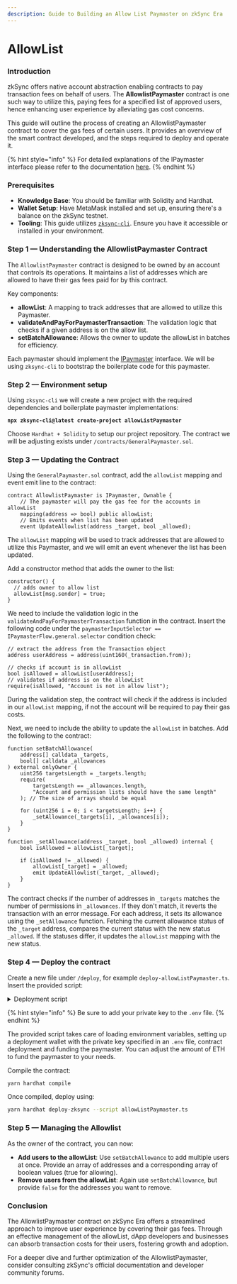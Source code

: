 ```yaml
---
description: Guide to Building an Allow List Paymaster on zkSync Era
---
```


# AllowList

### Introduction

zkSync offers native account abstraction enabling contracts to pay transaction fees on behalf of users. The **AllowlistPaymaster** contract is one such way to utilize this, paying fees for a specified list of approved users, hence enhancing user experience by alleviating gas cost concerns.

This guide will outline the process of creating an AllowlistPaymaster contract to cover the gas fees of certain users. It provides an overview of the smart contract developed, and the steps required to deploy and operate it.&#x20;

{% hint style="info" %}
For detailed explanations of the IPaymaster interface please refer to the documentation [here](https://era.zksync.io/docs/reference/concepts/account-abstraction.html#ipaymaster-interface).
{% endhint %}

### Prerequisites

* **Knowledge Base**: You should be familiar with Solidity and Hardhat.
* **Wallet Setup**: Have MetaMask installed and set up, ensuring there's a balance on the zkSync testnet.&#x20;
* **Tooling**: This guide utilizes [`zksync-cli`](../../../tooling/zksync-cli.md). Ensure you have it accessible or installed in your environment.

### Step 1 — Understanding the AllowlistPaymaster Contract

The `AllowlistPaymaster` contract is designed to be owned by an account that controls its operations. It maintains a list of addresses which are allowed to have their gas fees paid for by this contract.&#x20;

Key components:

* **allowList**: A mapping to track addresses that are allowed to utilize this Paymaster.
* **validateAndPayForPaymasterTransaction**: The validation logic that checks if a given address is on the allow list.&#x20;
* **setBatchAllowance**: Allows the owner to update the allowList in batches for efficiency.

Each paymaster should implement the [IPaymaster](https://github.com/matter-labs/v2-testnet-contracts/blob/main/l2/system-contracts/interfaces/IPaymaster.sol) interface. We will be using `zksync-cli` to bootstrap the boilerplate code for this paymaster.

### Step 2 — Environment setup

Using `zksync-cli` we will create a new project with the required dependencies and boilerplate paymaster implementations:

<pre class="language-bash"><code class="lang-bash"><strong>npx zksync-cli@latest create-project allowListPaymaster
</strong></code></pre>

Choose `Hardhat + Solidity` to setup our project repository. The contract we will be adjusting exists under `/contracts/GeneralPaymaster.sol`.&#x20;

### Step 3 — Updating the Contract

Using the `GeneralPaymaster.sol` contract, add the `allowList` mapping and event emit line to the contract:

```solidity
contract AllowlistPaymaster is IPaymaster, Ownable {
    // The paymaster will pay the gas fee for the accounts in allowList
    mapping(address => bool) public allowList;
    // Emits events when list has been updated
    event UpdateAllowlist(address _target, bool _allowed);
```

The `allowList` mapping will be used to track addresses that are allowed to utilize this Paymaster, and we will emit an event whenever the list has been updated.&#x20;

Add a constructor method that adds the owner to the list:

```solidity
constructor() {
  // adds owner to allow list
  allowList[msg.sender] = true;
}
```

We need to include the validation logic in the `validateAndPayForPaymasterTransaction` function in the contract. Insert the following code under the `paymasterInputSelector == IPaymasterFlow.general.selector` condition check:

```solidity
// extract the address from the Transaction object
address userAddress = address(uint160(_transaction.from));

// checks if account is in allowList
bool isAllowed = allowList[userAddress];
// validates if address is on the allowList
require(isAllowed, "Account is not in allow list");
```

During the validation step, the contract will check if the address is included in our `allowList` mapping, if not the account will be required to pay their gas costs.&#x20;

Next, we need to include the ability to update the `allowList` in batches. Add the following to the contract:

```solidity
function setBatchAllowance(
    address[] calldata _targets,
    bool[] calldata _allowances
) external onlyOwner {
    uint256 targetsLength = _targets.length;
    require(
        targetsLength == _allowances.length,
        "Account and permission lists should have the same length"
    ); // The size of arrays should be equal

    for (uint256 i = 0; i < targetsLength; i++) {
        _setAllowance(_targets[i], _allowances[i]);
    }
}

function _setAllowance(address _target, bool _allowed) internal {
    bool isAllowed = allowList[_target];

    if (isAllowed != _allowed) {
        allowList[_target] = _allowed;
        emit UpdateAllowlist(_target, _allowed);
    }
}    
```

The contract checks if the number of addresses in `_targets` matches the number of permissions in `_allowances`. If they don't match, it reverts the transaction with an error message. For each address, it sets its allowance using the `_setAllowance` function. Fetching the current allowance status of the `_target` address, compares the current status with the new status `_allowed`. If the statuses differ, it updates the `allowList` mapping with the new status.

### Step 4 — Deploy the contract

Create a new file under `/deploy`, for example `deploy-allowListPaymaster.ts`. Insert the provided script:

<details>

<summary>Deployment script</summary>

```typescript
import { Provider, Wallet } from "zksync-web3";
import * as ethers from "ethers";
import { HardhatRuntimeEnvironment } from "hardhat/types";
import { Deployer } from "@matterlabs/hardhat-zksync-deploy";

// load env file
import dotenv from "dotenv";
dotenv.config();

// load wallet private key from env file
const PRIVATE_KEY = process.env.WALLET_PRIVATE_KEY || "";

if (!PRIVATE_KEY)
  throw "⛔️ Private key not detected! Add it to the .env file!";

export default async function (hre: HardhatRuntimeEnvironment) {
  console.log(`Running deploy script for the AllowlistPaymaster contract...`);
  const provider = new Provider("https://testnet.era.zksync.dev");

  // The wallet that will deploy the token and the paymaster
  // It is assumed that this wallet already has sufficient funds on zkSync
  const wallet = new Wallet(PRIVATE_KEY);
  const deployer = new Deployer(hre, wallet);

  // Deploying the paymaster
  const paymasterArtifact = await deployer.loadArtifact("AllowlistPaymaster");
  const deploymentFee = await deployer.estimateDeployFee(paymasterArtifact, []);
  const parsedFee = ethers.utils.formatEther(deploymentFee.toString());
  console.log(`The deployment is estimated to cost ${parsedFee} ETH`);
  // Deploy the contract
  const paymaster = await deployer.deploy(paymasterArtifact, []);
  console.log(`Paymaster address: ${paymaster.address}`);
  console.log(`Contract owner added to allow list: ${wallet.address}`);

  console.log("Funding paymaster with ETH");
  // Supplying paymaster with ETH
  await (
    await deployer.zkWallet.sendTransaction({
      to: paymaster.address,
      value: ethers.utils.parseEther("0.005"),
    })
  ).wait();

  let paymasterBalance = await provider.getBalance(paymaster.address);
  console.log(`Paymaster ETH balance is now ${paymasterBalance.toString()}`);
  console.log(`Done!`);
}
```

</details>

{% hint style="info" %}
Be sure to add your private key to the `.env` file.&#x20;
{% endhint %}

The provided script takes care of loading environment variables, setting up a deployment wallet with the private key specified in an `.env` file, contract deployment and funding the paymaster. You can adjust the amount of ETH to fund the paymaster to your needs.&#x20;

Compile the contract:

```bash
yarn hardhat compile
```

Once compiled, deploy using:

```bash
yarn hardhat deploy-zksync --script allowListPaymaster.ts
```

### Step 5 — Managing the Allowlist

As the owner of the contract, you can now:

* **Add users to the allowList**: Use `setBatchAllowance` to add multiple users at once. Provide an array of addresses and a corresponding array of boolean values (true for allowing).
* **Remove users from the allowList**: Again use `setBatchAllowance`, but provide `false` for the addresses you want to remove.

### Conclusion

The AllowlistPaymaster contract on zkSync Era offers a streamlined approach to improve user experience by covering their gas fees. Through an effective management of the allowList, dApp developers and businesses can absorb transaction costs for their users, fostering growth and adoption.

For a deeper dive and further optimization of the AllowlistPaymaster, consider consulting zkSync's official documentation and developer community forums.
